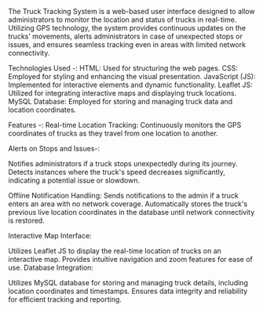 The Truck Tracking System is a web-based user interface designed to allow administrators to monitor the location and status of trucks in real-time. Utilizing GPS technology, the system provides continuous updates on the trucks' movements, alerts administrators in case of unexpected stops or issues, and ensures seamless tracking even in areas with limited network connectivity.

Technologies Used -:
HTML: Used for structuring the web pages.
CSS: Employed for styling and enhancing the visual presentation.
JavaScript (JS): Implemented for interactive elements and dynamic functionality.
Leaflet JS: Utilized for integrating interactive maps and displaying truck locations.
MySQL Database: Employed for storing and managing truck data and location coordinates.

Features -:
Real-time Location Tracking: Continuously monitors the GPS coordinates of trucks as they travel from one location to another.

Alerts on Stops and Issues-:

Notifies administrators if a truck stops unexpectedly during its journey.
Detects instances where the truck's speed decreases significantly, indicating a potential issue or slowdown.


Offline Notification Handling:
Sends notifications to the admin if a truck enters an area with no network coverage.
Automatically stores the truck's previous live location coordinates in the database until network connectivity is restored.

Interactive Map Interface:

Utilizes Leaflet JS to display the real-time location of trucks on an interactive map.
Provides intuitive navigation and zoom features for ease of use.
Database Integration:

Utilizes MySQL database for storing and managing truck details, including location coordinates and timestamps.
Ensures data integrity and reliability for efficient tracking and reporting.
